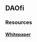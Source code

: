 ## DAOfi

### Resources
#### [Whitepaper](https://docs.google.com/document/d/1usiEQBOTW_lY7kc-k--qVbiE7uAuRBwjmT8FIetH2TQ)
